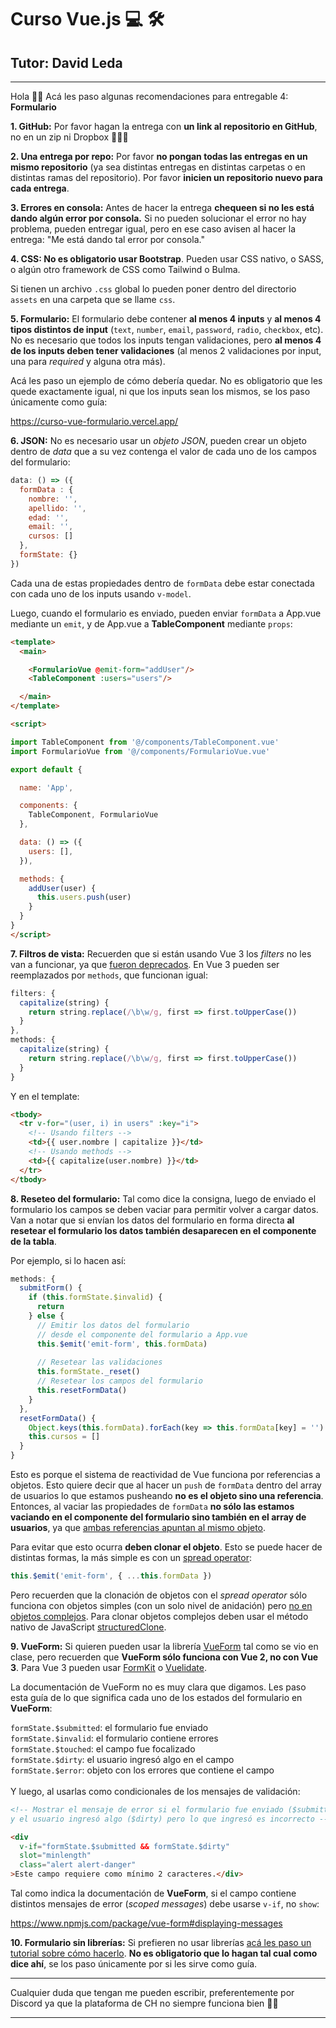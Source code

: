 # Curso Vue.js 💻️ 🛠️
## Tutor: David Leda
---


Hola 🙋‍♂️️ Acá les paso algunas recomendaciones para entregable 4: __Formulario__


__1. GitHub:__ Por favor hagan la entrega con __un link al repositorio en GitHub__, no en un zip ni Dropbox 🙏️🙏️🙏️

__2. Una entrega por repo:__ Por favor __no pongan todas las entregas en un mismo repositorio__ (ya sea distintas entregas en distintas carpetas o en distintas ramas del repositorio). Por favor __inicien un repositorio nuevo para cada entrega__.

__3. Errores en consola:__ Antes de hacer la entrega __chequeen si no les está dando algún error por consola.__ Si no pueden solucionar el error no hay problema, pueden entregar igual, pero en ese caso avisen al hacer la entrega: "Me está dando tal error por consola."

__4. CSS: No es obligatorio usar Bootstrap__. Pueden usar CSS nativo, o SASS, o algún otro framework de CSS como Tailwind o Bulma.

Si tienen un archivo `.css` global lo pueden poner dentro del directorio `assets` en una carpeta que se llame `css`.

__5. Formulario:__ El formulario debe contener __al menos 4 inputs__ y __al menos 4 tipos distintos de input__ (`text`, `number`, `email`, `password`, `radio`, `checkbox`, etc). No es necesario que todos los inputs tengan validaciones, pero __al menos 4 de los inputs deben tener validaciones__ (al menos 2 validaciones por input, una para _required_ y alguna otra más).

Acá les paso un ejemplo de cómo debería quedar. No es obligatorio que les quede exactamente igual, ni que los inputs sean los mismos, se los paso únicamente como guía:

<a href="https://curso-vue-formulario.vercel.app/" target="_blank">https://curso-vue-formulario.vercel.app/</a>

__6. JSON:__ No es necesario usar un _objeto JSON_, pueden crear un objeto dentro de _data_ que a su vez contenga el valor de cada uno de los campos del formulario:

```js
data: () => ({
  formData : {
    nombre: '',
    apellido: '',
    edad: '',
    email: '',
    cursos: []
  },
  formState: {}
})
```
Cada una de estas propiedades dentro de `formData` debe estar conectada con cada uno de los inputs usando `v-model`. 

Luego, cuando el formulario es enviado, pueden enviar `formData` a App.vue mediante un `emit`, y de App.vue a __TableComponent__ mediante `props`:

```html
<template>
  <main>

    <FormularioVue @emit-form="addUser"/>
    <TableComponent :users="users"/>

  </main>
</template>

<script>

import TableComponent from '@/components/TableComponent.vue'
import FormularioVue from '@/components/FormularioVue.vue'

export default {

  name: 'App',

  components: {
    TableComponent, FormularioVue
  },

  data: () => ({
    users: [],  
  }),

  methods: {
    addUser(user) {    
      this.users.push(user)
    }
  }
}
</script>
```

__7. Filtros de vista:__ Recuerden que si están usando Vue 3 los _filters_ no les van a funcionar, ya que [fueron deprecados](https://v3-migration.vuejs.org/breaking-changes/filters.html#filters). En Vue 3 pueden ser reemplazados por `methods`, que funcionan igual:

```js
filters: {
  capitalize(string) {
    return string.replace(/\b\w/g, first => first.toUpperCase())
  }
},
methods: {
  capitalize(string) {
    return string.replace(/\b\w/g, first => first.toUpperCase())
  }
}
```

Y en el template:

```html
<tbody>
  <tr v-for="(user, i) in users" :key="i">
    <!-- Usando filters -->
    <td>{{ user.nombre | capitalize }}</td>
    <!-- Usando methods -->
    <td>{{ capitalize(user.nombre) }}</td>
  </tr>
</tbody>
```

__8. Reseteo del formulario:__ Tal como dice la consigna, luego de enviado el formulario los campos se deben vaciar para permitir volver a cargar datos. Van a notar que si envían los datos del formulario en forma directa __al resetear el formulario los datos también desaparecen en el componente de la tabla__.

Por ejemplo, si lo hacen así:

```js
methods: {
  submitForm() {
    if (this.formState.$invalid) {
      return
    } else {
      // Emitir los datos del formulario
      // desde el componente del formulario a App.vue
      this.$emit('emit-form', this.formData)
  
      // Resetear las validaciones
      this.formState._reset()
      // Resetear los campos del formulario
      this.resetFormData()
    }
  },
  resetFormData() {
    Object.keys(this.formData).forEach(key => this.formData[key] = '')
    this.cursos = []
  }
}
```
Esto es porque el sistema de reactividad de Vue funciona por referencias a objetos. Esto quiere decir que al hacer un `push` de `formData` dentro del array de usuarios lo que estamos pusheando __no es el objeto sino una referencia__. Entonces, al vaciar las propiedades de `formData` __no sólo las estamos vaciando en el componente del formulario sino también en el array de usuarios__, ya que [ambas referencias apuntan al mismo objeto](https://frontendlab.vercel.app/vue/formulario/#array-push-spread-operator).

Para evitar que esto ocurra __deben clonar el objeto__. Esto se puede hacer de distintas formas, la más simple es con un [spread operator](https://developer.mozilla.org/es/docs/Web/JavaScript/Reference/Operators/Spread_syntax#spread_en_literales_tipo_objeto):

```js
this.$emit('emit-form', { ...this.formData })
```

Pero recuerden que la clonación de objetos con el _spread operator_ sólo funciona con objetos simples (con un solo nivel de anidación) pero [no en objetos complejos](https://developer.mozilla.org/en-US/docs/Web/JavaScript/Reference/Operators/Spread_syntax#spread_in_array_literals). Para clonar objetos complejos deben usar el método nativo de JavaScript [structuredClone](https://developer.mozilla.org/en-US/docs/Web/API/structuredClone).

__9. VueForm:__ Si quieren pueden usar la librería [VueForm](https://github.com/fergaldoyle/vue-form) tal como se vio en clase, pero recuerden que __VueForm sólo funciona con Vue 2, no con Vue 3__. Para Vue 3 pueden usar [FormKit](https://formkit.com/) o [Vuelidate](https://vuelidate-next.netlify.app/).

La documentación de VueForm no es muy clara que digamos. Les paso esta guía de lo que significa cada uno de los estados del formulario en __VueForm__:

`formState.$submitted`: el formulario fue enviado
<br>
`formState.$invalid`: el formulario contiene errores
<br>
`formState.$touched`: el campo fue focalizado
<br>
`formState.$dirty`: el usuario ingresó algo en el campo
<br>
`formState.$error`: objeto con los errores que contiene el campo
<br>
<br>
Y luego, al usarlas como condicionales de los mensajes de validación:

```html
<!-- Mostrar el mensaje de error si el formulario fue enviado ($submitted)
y el usuario ingresó algo ($dirty) pero lo que ingresó es incorrecto -->

<div
  v-if="formState.$submitted && formState.$dirty" 
  slot="minlength" 
  class="alert alert-danger"
>Este campo requiere como mínimo 2 caracteres.</div>
```

Tal como indica la documentación de __VueForm__, si el campo contiene distintos mensajes de error (_scoped messages_) debe usarse `v-if`, no `show`:

<a href="https://www.npmjs.com/package/vue-form#displaying-messages" target="_blank">https://www.npmjs.com/package/vue-form#displaying-messages</a>



__10. Formulario sin librerías:__ Si prefieren no usar librerías [acá les paso un tutorial sobre cómo hacerlo](https://frontendlab.vercel.app/vue/formulario/). __No es obligatorio que lo hagan tal cual como dice ahí__, se los paso únicamente por si les sirve como guía.


<hr>

Cualquier duda que tengan me pueden escribir, preferentemente por Discord ya que la plataforma de CH no siempre funciona bien 🤷‍♂️️

<hr>
